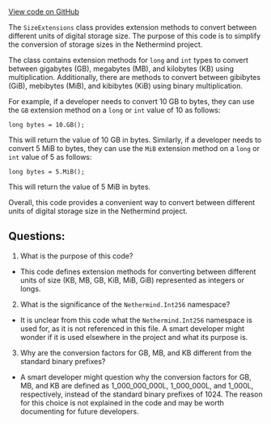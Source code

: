 [View code on GitHub](https://github.com/nethermindeth/nethermind/Nethermind.Core/Extensions/SizeExtensions.cs)

The `SizeExtensions` class provides extension methods to convert between different units of digital storage size. The purpose of this code is to simplify the conversion of storage sizes in the Nethermind project. 

The class contains extension methods for `long` and `int` types to convert between gigabytes (GB), megabytes (MB), and kilobytes (KB) using multiplication. Additionally, there are methods to convert between gibibytes (GiB), mebibytes (MiB), and kibibytes (KiB) using binary multiplication. 

For example, if a developer needs to convert 10 GB to bytes, they can use the `GB` extension method on a `long` or `int` value of 10 as follows:

```
long bytes = 10.GB();
```

This will return the value of 10 GB in bytes. Similarly, if a developer needs to convert 5 MiB to bytes, they can use the `MiB` extension method on a `long` or `int` value of 5 as follows:

```
long bytes = 5.MiB();
```

This will return the value of 5 MiB in bytes. 

Overall, this code provides a convenient way to convert between different units of digital storage size in the Nethermind project.
## Questions: 
 1. What is the purpose of this code?
- This code defines extension methods for converting between different units of size (KB, MB, GB, KiB, MiB, GiB) represented as integers or longs.

2. What is the significance of the `Nethermind.Int256` namespace?
- It is unclear from this code what the `Nethermind.Int256` namespace is used for, as it is not referenced in this file. A smart developer might wonder if it is used elsewhere in the project and what its purpose is.

3. Why are the conversion factors for GB, MB, and KB different from the standard binary prefixes?
- A smart developer might question why the conversion factors for GB, MB, and KB are defined as 1_000_000_000L, 1_000_000L, and 1_000L, respectively, instead of the standard binary prefixes of 1024. The reason for this choice is not explained in the code and may be worth documenting for future developers.